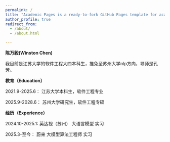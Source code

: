 ```yaml
---
permalink: /
title: "Academic Pages is a ready-to-fork GitHub Pages template for academic personal websites"
author_profile: true
redirect_from: 
  - /about/
  - /about.html

---
```


**陈万毅(Winston Chen)**

我目前是江苏大学的软件工程大四本科生，推免至苏州大学nlp方向，导师是孔芳。



**教育（Education）**

2021.9-2025.6： 江苏大学本科生，软件工程专业

2025.9-2028.6： 苏州大学研究生，软件工程专硕



**经历（Experience）**

2024.10-2025.1: 英达视（苏州） 大语言模型  实习

2025.3-至今： 蔚来    大模型算法工程师  实习
